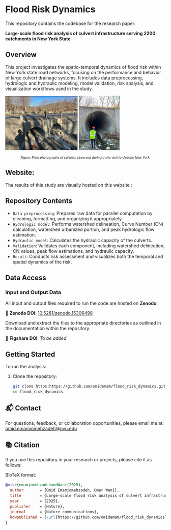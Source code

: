 # Flood Risk Dynamics

This repository contains the codebase for the research paper:

**Large-scale flood risk analysis of culvert infrastructure serving 2200 catchments in New York State**

## Overview

This project investigates the spatio-temporal dynamics of flood risk within New York state road networks, focusing on the performance and behavior of large culvert drainage systems. It includes data preprocessing, hydrologic and hydraulic modeling, model validation, risk analysis, and visualization workflows used in the study.

<p float="left">
  <img src="Image/culvert_1.PNG" alt="Culvert 1" width="45%" />
  <img src="Image/culvert_2.PNG" alt="Culvert 2" width="25.5%" />
</p>
<p style="text-align: center; font-style: italic; font-size: 10px;">
  Figure: Field photographs of culverts observed during a site visit to Upstate New York.
</p>

## Website:
The results of this study are visually hosted on this website :

## Repository Contents

- `Data preprocessing`: Prepares raw data for parallel computation by cleaning, formatting, and organizing it appropriately.
- `Hydrologic model`: Performs watershed delineation, Curve Number (CN) calculation, watershed urbanized portion, and peak hydrologic flow estimation.
- `Hydraulic model`: Calculates the hydraulic capacity of the culverts.
- `Validation`:  Validates each component, including watershed delineation, CN values, peak flow estimations, and hydraulic capacity.
- `Result`: Conducts risk assessment and visualizes both the temporal and spatial dynamics of the risk.

## Data Access

### Input and Output Data

All input and output files required to run the code are hosted on **Zenodo**:

📁 **Zenodo DOI**: [10.5281/zenodo.15306498](https://doi.org/10.5281/zenodo.15306498)

Download and extract the files to the appropriate directories as outlined in the documentation within the repository.

📁 **Figshare DOI**: *To be added*  

## Getting Started

To run the analysis:

1. Clone the repository:
   ```bash
   git clone https:https://github.com/omidemam/flood_risk_dynamics.git
   cd flood_risk_dynamics

## 📬 Contact

For questions, feedback, or collaboration opportunities, please email me at: [omid.emamjomehzadeh@nyu.edu](mailto:omid.emamjomehzadeh@nyu.edu)


   
## 📚 Citation

If you use this repository in your research or projects, please cite it as follows:

BibTeX format:

```bibtex
@misc{emamjomehzadehandWani(2025),
  author       = {Omid Emamjomehzadeh, Omar Wani},
  title        = {Large-scale flood risk analysis of culvert infrastructure serving 2200 catchments in New York State},
  year         = {2025},
  publisher    = {Nature},
  journal      = {Nature communications},
  howpublished = {\url{https://github.com/omidemam/flood_risk_dynamics}},
}
